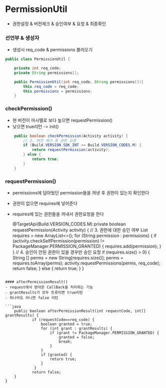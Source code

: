 # PermissionUtil
- 권한설정 & 버전체크 & 승인여부 & 요청 & 최종확인

### 선언부 & 생성자
- 생성시 req_code & permissions 불러오기

```java
public class PermissionUtil {

    private int req_code;
    private String permissions[];

    public PermissionUtil(int req_code, String permissions[]){
        this.req_code = req_code;
        this.permissions = permissions;
    }
```

### checkPermission()
- 현 버전이 마시멜로 보다 높으면 requestPermission()
- 낮으면 true리턴 -> init()

```java
    public boolean checkPermission(Activity activity) {
        // 2. 버전 체크 후 권한 요청
        if (Build.VERSION.SDK_INT >= Build.VERSION_CODES.M) {
            return requestPermission(activity);
        } else {
            return true;
        }
    }
```

### requestPermission()
- permissions에 담아뒀던 permission들을 꺼낸 후 권한이 있는지 확인한다
- 권한이 없으면 requires에 넣어준다
- requires에 있는 권한들을 꺼내서 권한요청을 한다

    @TargetApi(Build.VERSION_CODES.M)
    private boolean requestPermission(Activity activity) {
        // 3. 권한에 대한 승인 여부
        List<String> requires = new ArrayList<>();
        for (String permission : permissions) {
            if (activity.checkSelfPermission(permission) != PackageManager.PERMISSION_GRANTED) {
                requires.add(permission);
            }
        }
        // 4. 승인이 안된 권한이 있을 경우만 승인 요청
        if (requires.size() > 0) {
            String [] perms = new String[requires.size()];
            perms = requires.toArray(perms);
            activity.requestPermissions(perms, req_code);
            return false;
        } else {
            return true;
        }
    }
```

#### afterPermissionResult()
- request에서 받아온 CallBack을 처리하는 기능
- grantResults가 모두 트루이면 true리턴
- 하나라도 아니면 false 리턴

```java
    public boolean afterPermissionResult(int requestCode, int[] grantResults) {
            if (requestCode==req_code) {
                boolean granted = true;
                for (int grant : grantResults) {
                    if (grant != PackageManager.PERMISSION_GRANTED) {
                        granted = false;
                        break;
                    }
                }
                if (granted) {
                    return true;
                }
             }
            return false;
    }
}
```
